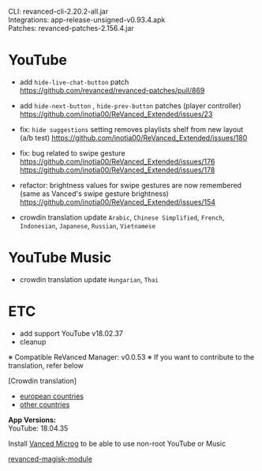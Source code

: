 CLI: revanced-cli-2.20.2-all.jar  
Integrations: app-release-unsigned-v0.93.4.apk  
Patches: revanced-patches-2.156.4.jar  

YouTube
==
- add `hide-live-chat-button` patch https://github.com/revanced/revanced-patches/pull/869
- add `hide-next-button` , `hide-prev-button` patches (player controller)  https://github.com/inotia00/ReVanced_Extended/issues/23
- fix: `hide suggestions` setting removes playlists shelf from new layout (a/b test) https://github.com/inotia00/ReVanced_Extended/issues/180
- fix: bug related to swipe gesture https://github.com/inotia00/ReVanced_Extended/issues/176 https://github.com/inotia00/ReVanced_Extended/issues/178
- refactor: brightness values for swipe gestures are now remembered (same as Vanced's swipe gesture brightness) https://github.com/inotia00/ReVanced_Extended/issues/154

- crowdin translation update
`Arabic`, `Chinese Simplified`, `French`, `Indonesian`, `Japanese`, `Russian`, `Vietnamese`

YouTube Music
==
- crowdin translation update
`Hungarian`, `Thai`

ETC
==
- add support YouTube v18.02.37
- cleanup

※ Compatible ReVanced Manager: v0.0.53
※ If you want to contribute to the translation, refer below

[Crowdin translation]
- [european countries](https://crowdin.com/project/revancedextendedeu)
- [other countries](https://crowdin.com/project/revancedextended)
  
**App Versions:**  
YouTube: 18.04.35  

Install [Vanced Microg](https://github.com/TeamVanced/VancedMicroG/releases) to be able to use non-root YouTube or Music  

[revanced-magisk-module](https://github.com/j-hc/revanced-magisk-module)  

